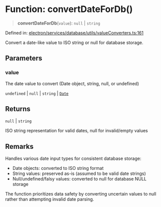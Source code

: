 # Function: convertDateForDb()

> **convertDateForDb**(`value`): `null` \| `string`

Defined in: [electron/services/database/utils/valueConverters.ts:161](https://github.com/Nick2bad4u/Uptime-Watcher/blob/main/electron/services/database/utils/valueConverters.ts#L161)

Convert a date-like value to ISO string or null for database storage.

## Parameters

### value

The date value to convert (Date object, string, null, or
  undefined)

`undefined` | `null` | `string` | [`Date`](https://developer.mozilla.org/docs/Web/JavaScript/Reference/Global_Objects/Date)

## Returns

`null` \| `string`

ISO string representation for valid dates, null for invalid/empty
  values

## Remarks

Handles various date input types for consistent database storage:

- Date objects: converted to ISO string format
- String values: preserved as-is (assumed to be valid date strings)
- Null/undefined/falsy values: converted to null for database NULL storage

The function prioritizes data safety by converting uncertain values to null
rather than attempting invalid date parsing.
